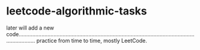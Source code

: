 # leetcode-algorithmic-tasks

later will add a new code.......................................................................................................................................
practice from time to time,
mostly LeetCode.


